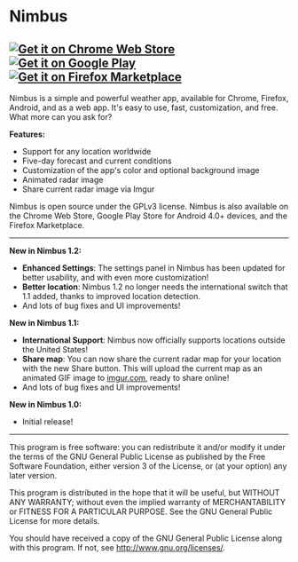 Nimbus
================
[![Get it on Chrome Web Store](http://i.imgur.com/gdDBbVh.png)](https://chrome.google.com/webstore/detail/nimbus/adflhgieiiiadgpadbmnmenhgmocpckh) [![Get it on Google Play](http://i.imgur.com/GxU6XWQ.png)](https://play.google.com/store/apps/details?id=com.corbin.nimbus) [![Get it on Firefox Marketplace](http://i.imgur.com/JooqNu9.png)](https://marketplace.firefox.com/app/nimbus)
---------------------------------------------------------
Nimbus is a simple and powerful weather app, available for Chrome, Firefox, Android, and as a web app. It's easy to use, fast, customization, and free. What more can you ask for?

**Features:**
* Support for any location worldwide
* Five-day forecast and current conditions
* Customization of the app's color and optional background image
* Animated radar image
* Share current radar image via Imgur

Nimbus is open source under the GPLv3 license. Nimbus is also available on the Chrome Web Store, Google Play Store for Android 4.0+ devices, and the Firefox Marketplace.

---------------------------------------------------------

__New in Nimbus 1.2:__
* **Enhanced Settings**: The settings panel in Nimbus has been updated for better usability, and with even more customization!
* **Better location**: Nimbus 1.2 no longer needs the international switch that 1.1 added, thanks to improved location detection.
* And lots of bug fixes and UI improvements!

__New in Nimbus 1.1:__
* **International Support**: Nimbus now officially supports locations outside the United States!
* **Share map**: You can now share the current radar map for your location with the new Share button. This will upload the current map as an animated GIF image to [imgur.com](http://imgur.com/), ready to share online!
* And lots of bug fixes and UI improvements!

__New in Nimbus 1.0:__
* Initial release!

---------------------------------------------------------

This program is free software: you can redistribute it and/or modify
it under the terms of the GNU General Public License as published by
the Free Software Foundation, either version 3 of the License, or
(at your option) any later version.

This program is distributed in the hope that it will be useful,
but WITHOUT ANY WARRANTY; without even the implied warranty of
MERCHANTABILITY or FITNESS FOR A PARTICULAR PURPOSE.  See the
GNU General Public License for more details.

You should have received a copy of the GNU General Public License
along with this program.  If not, see <http://www.gnu.org/licenses/>.